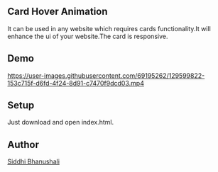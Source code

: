 ## Card Hover Animation 
It can be used in any website which requires cards
functionality.It will enhance the ui of your website.The card is responsive. 

## Demo 



https://user-images.githubusercontent.com/69195262/129599822-153c715f-d6fd-4f24-8d91-c7470f9dcd03.mp4




## Setup 
Just download and open index.html.

## Author 
[Siddhi Bhanushali](https://github.com/siddhi-244)
